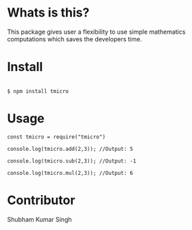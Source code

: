 # Whats is this?

This package gives user a flexibility to use simple mathematics computations which saves the developers time.

# Install

```

$ npm install tmicro

```

# Usage

```
const tmicro = require("tmicro")

console.log(tmicro.add(2,3)); //Output: 5

console.log(tmicro.sub(2,3)); //Output: -1

console.log(tmicro.mul(2,3)); //Output: 6

```

# Contributor

Shubham Kumar Singh


